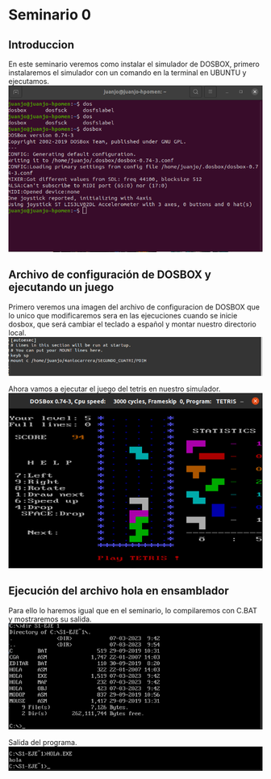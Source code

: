 # Seminario 0
## Introduccion
En este seminario veremos como instalar el simulador de DOSBOX, primero instalaremos el simulador con un comando 
en la terminal en UBUNTU y ejecutamos.
![this is a image](/S0/img/1.png)

## Archivo de configuración de DOSBOX y ejecutando un juego
Primero veremos una imagen del archivo de configuracion de DOSBOX que lo unico que modificaremos sera en las ejecuciones cuando se inicie dosbox, que será cambiar el teclado a español y 
montar nuestro directorio local.
![this is a image](/S0/img/2.png)

Ahora vamos a ejecutar el juego del tetris en nuestro simulador.
![this is a image](/S0/img/3.png)

## Ejecución del archivo hola en ensamblador
Para ello lo haremos igual que en el seminario, lo compilaremos con C.BAT y mostraremos su salida.
![this is a image](/S0/img/4.png)

Salida del programa.
![this is a image](/S0/img/5.png)